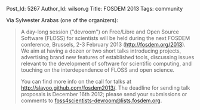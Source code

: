 Post_Id: 5267
Author_Id: wilson.g
Title: FOSDEM 2013
Tags: community


<p>Via Sylwester Arabas (one of the organizers):</p>
<blockquote>
<p>A day-long session ("devroom") on Free/Libre and Open Source Software (FLOSS) for scientists will be held during the next FOSDEM conference, Brussels, 2-3 February 2013 (<a href="http://fosdem.org/2013">http://fosdem.org/2013</a>). We aim at having a dozen or two short talks introducing projects, advertising brand new features of established tools, discussing issues relevant to the development of software for scientific computing, and touching on the interdependence of FLOSS and open science.</p>
<p>You can find more info on the call for talks at <a href="http://slayoo.github.com/fosdem2013/">http://slayoo.github.com/fosdem2013/</a>. The deadline for sending talk proposals is December 16th 2012; please send your submissions or comments to <a href="mailto:foss4scientists-devroom@lists.fosdem.org">foss4scientists-devroom@lists.fosdem.org</a>.</p>
</blockquote>
